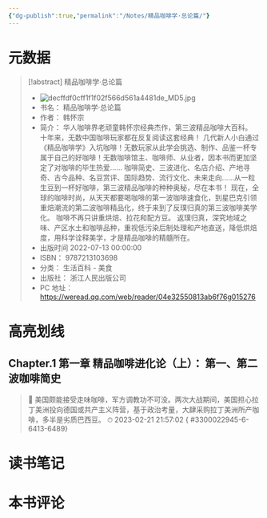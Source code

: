 ```yaml
---
{"dg-publish":true,"permalink":"/Notes/精品咖啡学·总论篇/"}
---
```



# 元数据

> [!abstract] 精品咖啡学·总论篇
> - ![decffdf0cff1f1f02f566d561a4481de_MD5.jpg](/img/user/Attachments/decffdf0cff1f1f02f566d561a4481de_MD5.jpg)
> - 书名： 精品咖啡学·总论篇
> - 作者： 韩怀宗
> - 简介： 华人咖啡界老顽童韩怀宗经典杰作，第三波精品咖啡大百科。
十年来，无数中国咖啡玩家都在反复阅读这套经典！
几代新人小白通过《精品咖啡学》入坑咖啡！无数玩家从此学会挑选、制作、品鉴一杯专属于自己的好咖啡！无数咖啡馆主、咖啡师、从业者，因本书而更加坚定了对咖啡的毕生热爱……
咖啡简史、三波进化、名店介绍、产地寻奇、古今品种、名豆赏评、国际趋势、流行文化、未来走向……从一粒生豆到一杯好咖啡，第三波精品咖啡的种种奥秘，尽在本书！
现在，全球的咖啡时尚，从天天都要喝咖啡的第一波咖啡速食化，到星巴克引领重焙潮流的第二波咖啡精品化，终于来到了反璞归真的第三波咖啡美学化。
咖啡不再只讲重烘焙、拉花和配方豆。
返璞归真，深究地域之味、产区水土和咖啡品种，重视低污染后制处理和产地直送，降低烘焙度，用科学诠释美学，才是精品咖啡的精髓所在。
> - 出版时间 2022-07-13 00:00:00
> - ISBN： 9787213103698
> - 分类： 生活百科 - 美食
> - 出版社： 浙江人民出版公司
> - PC 地址：https://weread.qq.com/web/reader/04e32550813ab6f76g015276

# 高亮划线

## Chapter.1 第一章 精品咖啡进化论（上）： 第一、第二波咖啡简史

> 📌 美国颇能接受走味咖啡，军方调教功不可没。两次大战期间，美国担心拉丁美洲投向德国或共产主义阵营，基于政治考量，大肆采购拉丁美洲所产咖啡，多半是劣质巴西豆。
> ⏱ 2023-02-21 21:57:02
{ #3300022945-6-6413-6489}


# 读书笔记

# 本书评论
